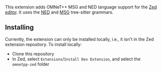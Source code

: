 This extension adds OMNeT++ MSG and NED language support for the [Zed editor](https://zed.dev/).
It uses the [NED](https://github.com/omnetpp/tree-sitter-ned) and [MSG](https://github.com/omnetpp/tree-sitter-msg) tree-sitter grammars.

Installing
----------

Currently, the extension can only be installed locally, i.e., it isn't in the Zed extension repository. To install locally:

- Clone this repository
- In Zed, select `Extensions`/`Install Dev Extension`, and select the `omnetpp-zed` folder
